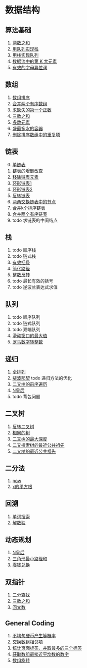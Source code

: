 # 数据结构
## 算法基础
1. [两数之和](./src/01.Two_Sum.js)
2. [用队列实现栈](./src/225.implement-stack-using-queues.js)
3. [用栈实现队列](./src/232.implement-queue-using-stacks.js)
4. [数据流中的第 K 大元素](./src/703.kth-largest-element-in-a-stream.js)
5. [有效的字母异位词](./src/242.valid-anagram.js)


## 数组
1. [数组排序](./src/912.sort-an-array.js)
2. [合并两个有序数组](./src/88.merge-sorted-array.js)
3. [求缺失的第一个正数](./src/41.first-missing-positive.js)
4. [三数之和](./src/15.3sum.js)
5. [多数元素](./src/169.Majority%20Element.js)
6. [盛最多水的容器](./src/11.container-with-most-water.js)
7. [删除排序数组中的重复项](./src/26.remove-duplicates-from-sorted-array.js)

## 链表
0. [单链表](./src/others/LinkNode.js)
1. [链表的增删改查](./src/others/LinkNode.js) 
2. [移除链表元素](./src/203.Remove_Linked_List_Elements.js)
3. [环形链表1](./src/141.Linked%20List%20Cycle.js)
4. [环形链表2](./src/142.Linked%20List%20Cycle%20II.js)
5. [反转链表](./src/206.Reverse%20Linked%20List.js)
6. [两两交换链表中的节点](./src/24.swap-nodes-in-pairs.js)
7. [合并k个排序链表](./src/23.merge-k-sorted-lists.js)
8. [合并两个有序链表](./src/21.merge-two-sorted-lists.js)
9. todo 求链表的中间结点

## 栈
1. todo 顺序栈
2. todo 链式栈
3. [有效括号](./src/20.Valid_Parentheses.js)
4. [简化路径](./src/71.Simplify_Path.js)
5. [整数反转](./src/07.reverse-integer.js)
6. todo 最长有效的括号
7. todo 逆波兰表达式求值

## 队列
1. todo 顺序队列
2. todo 链式队列
3. todo 双端队列
4. [滑动窗口的最大值](./src/239.sliding-window-maximum.js)
5. [罗马数字转整数](./src/13.roman-to-integer.js)

## 递归
1. [全排列](./src/46.Permutations.js)
2. [斐波那契](./src/509.Fibonacci_Number.js) todo 递归方法的优化
3. [二叉树的前序遍历](./src/144.Binary%20Tree%20Preorder%20Traversal.js)
4. [N皇后](./src/51.n-queens.js)
5. todo 背包问题

## 二叉树
1. [反转二叉树](./src/226.Invert%20Binary%20Tree.js)
2. [相同的树](./src/100.Same%20Tree.js)
3. [二叉树的最大深度](src/104.Maximum%20Depth%20of%20Binary%20Tree.js)
4. [二叉搜索树的最近公共祖先](src/235.Lowest%20Common%20Ancestor%20of%20a%20Binary%20Search%20Tree.js)
5. [二叉树的最近公共祖先](src/236.Lowest%20Common%20Ancestor%20of%20a%20Binary%20Tree.js)

## 二分法
1. [pow](./src/50.pow.js)
2. [x的平方根](./src/69.sqrt(x).js)

## 回溯
1. [单词搜索](./src/79.Word%20Search.js)
2. [解数独](./src/37.sudoku-solver.js)

## 动态规划
1. [N皇后](./src/51.n-queens.js)
2. [三角形最小路径和](./src/120.triangle.js)
3. [零钱兑换](./src/322.coin-change.js)

## 双指针
1. [二分查找](./src/704.binary-search.js)
2. [三数之和](./src/15.3sum.js)
3. [回文数](./src/09.palindrome-number.js)


## General Coding
1. [不均匀硬币产生等概率](./src/others/random.js)
3. [交换数组相邻项](./src/others/swipe-arrray.js)
4. [统计页面标签，并取最多的三个标签](./src/others/getViewElement.js)
5. [获取数组最接近平均数的数字](./src/others/getAvaABSItem.js)
6. [数组旋转](./src/others/rotateArray.js)
